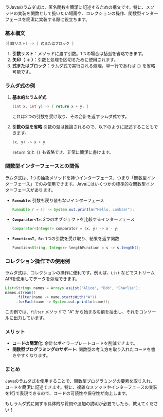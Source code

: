 ラJavaのラムダ式は、匿名関数を簡潔に記述するための構文です。特に、メソッドの実装を関数として扱いたい場面や、コレクションの操作、関数型インターフェースを簡潔に実装する際に役立ちます。

### 基本構文
```java
(引数リスト) -> { 式またはブロック }
```

1. **引数リスト**：メソッドに渡す引数。1つの場合は括弧を省略できます。
2. **矢印（ -> ）**：引数と処理を区切るために使用されます。
3. **式またはブロック**：ラムダ式で実行される処理。単一行であれば `{}` を省略可能です。

### ラムダ式の例

1. **基本的なラムダ式**
   ```java
   (int x, int y) -> { return x + y; }
   ```
   これは2つの引数を受け取り、その合計を返すラムダ式です。

2. **引数の型を省略**
   引数の型は推論されるので、以下のように記述することもできます。
   ```java
   (x, y) -> x + y
   ```
   `return` 文と `{}` も省略でき、非常に簡潔に書けます。

### 関数型インターフェースとの関係
ラムダ式は、1つの抽象メソッドを持つインターフェース、つまり「関数型インターフェース」でのみ使用できます。Javaにはいくつかの標準的な関数型インターフェースがあります。

- **`Runnable`**: 引数も戻り値もないインターフェース
   ```java
   Runnable r = () -> System.out.println("Hello, Lambda!");
   ```

- **`Comparator<T>`**: 2つのオブジェクトを比較するインターフェース
   ```java
   Comparator<Integer> comparator = (x, y) -> x - y;
   ```

- **`Function<T, R>`**: 1つの引数を受け取り、結果を返す関数
   ```java
   Function<String, Integer> lengthFunction = s -> s.length();
   ```

### コレクション操作での使用例
ラムダ式は、コレクションの操作に便利です。例えば、`List` などでストリームAPIを使用してデータを処理できます。

```java
List<String> names = Arrays.asList("Alice", "Bob", "Charlie");
names.stream()
     .filter(name -> name.startsWith("A"))
     .forEach(name -> System.out.println(name));
```

この例では、`filter` メソッドで "A" から始まる名前を抽出し、それをコンソールに出力しています。

### メリット
- **コードの簡潔化**: 余計なボイラープレートコードを削減できます。
- **関数型プログラミングのサポート**: 関数型の考え方を取り入れたコードを書きやすくなります。
  
### まとめ
Javaのラムダ式を使用することで、関数型プログラミングの要素を取り入れ、コードを簡潔に記述できます。特に、複雑なメソッドやインターフェースの実装を1行で表現できるので、コードの可読性や保守性が向上します。

もしラムダ式に関する具体的な質問や追加の説明が必要でしたら、教えてください！
